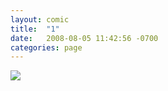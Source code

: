 ```yaml
---
layout: comic
title:  "1"
date:   2008-08-05 11:42:56 -0700
categories: page
---
```

![](/pages/001.png) 

